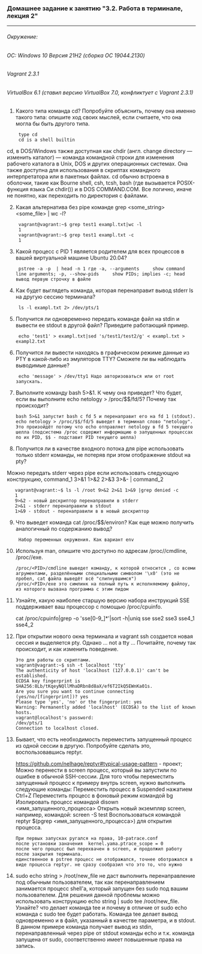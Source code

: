 ### Домашнее задание к занятию "3.2. Работа в терминале, лекция 2" 
****
###### Окружение: 
###### ОС: Windows 10 Версия 21H2 (сборка ОС 19044.2130)
###### Vagrant 2.3.1
###### VirtualBox 6.1 (ставил версию VirtualBox 7.0, конфликтует с Vagrant 2.3.1)

1. Какого типа команда cd? Попробуйте объяснить, почему она именно такого типа: опишите ход своих мыслей, если считаете, что она могла бы быть другого типа.

        type cd
        cd is a shell builtin

cd, в DOS/Windows также доступная как chdir (англ. change directory — изменить каталог) — команда командной строки для изменения рабочего каталога в Unix, DOS и других операционных системах. Она также доступна для использования в скриптах командного интерпретатора или в пакетных файлах. cd обычно встроена в оболочки, такие как Bourne shell, csh, tcsh, bash (где вызывается POSIX-функция языка Си chdir()) и в DOS COMMAND.COM.
Все логично, иначе не понятно, как переходить по директория с файлами.

2. Какая альтернатива без pipe команде grep <some_string> <some_file> | wc -l?

        vagrant@vagrant:~$ grep test1 exampl.txt|wc -l
        1
        vagrant@vagrant:~$ grep test1 exampl.txt -c
        1
3. Какой процесс с PID 1 является родителем для всех процессов в вашей виртуальной машине Ubuntu 20.04?

        pstree -a -p  | head -n 1 где -a, --arguments     show command line arguments; -p, --show-pids     show PIDs; implies -c; head вывод первую строчку в файле

4. Как будет выглядеть команда, которая перенаправит вывод stderr ls на другую сессию терминала?
        
        ls -l exampl.txt 2> /dev/pts/1

5. Получится ли одновременно передать команде файл на stdin и вывести ее stdout в другой файл? Приведите работающий пример.

        echo 'test1' > exampl.txt|sed 's/test1/test2/g' < exampl.txt > exampl2.txt

6. Получится ли вывести находясь в графическом режиме данные из PTY в какой-либо из эмуляторов TTY? Сможете ли вы наблюдать выводимые данные?

        echo 'message' > /dev/tty1 Надо авторизоваться или от root запускать.

7.  Выполните команду bash 5>&1. К чему она приведет? Что будет, если вы выполните echo netology > /proc/$$/fd/5? Почему так происходит?

        bash 5>&1 запустит bash с fd 5 и перенаправит его на fd 1 (stdout). echo netology > /proc/$$/fd/5 выведет в терминал слово "netology". Это произойдёт потому что echo отправляет netology в fd 5 текущего шелла (подсистема /proc содержит информацию о запущенных процессах по их PID, $$ - подставит PID текущего шелла)

8. Получится ли в качестве входного потока для pipe использовать только stderr команды, не потеряв при этом отображение stdout на pty?

Можно передать stderr через pipe если использовать следующую конструкцию, command_1 3>&1 1>&2 2>&3 3>&- | command_2

       vagrant@vagrant:~$ ls -l /root 9>&2 2>&1 1>&9 |grep denied -c 
       1
       9>&2 - новый дескриптор перенаправили в stderr
       2>&1 - stderr перенаправили в stdout 
       1>&9 - stdout - перенаправили в в новый дескриптор

9. Что выведет команда cat /proc/$$/environ? Как еще можно получить аналогичный по содержанию вывод?

        Набор переменных окружения. Как вариант env

10. Используя man, опишите что доступно по адресам /proc//cmdline, /proc//exe.

        /proc/<PID>/cmdline выведет команду, к которой относится , со всеми агрументами, разделёнными специальными символом '\x0' (это не пробел, cat файла выведёт всё "слипнувшимся")
        /proc/<PID>/exe это симлинк на полный путь к исполняемому файлоу, из которого вызвана программа с этим пидом

11.  Узнайте, какую наиболее старшую версию набора инструкций SSE поддерживает ваш процессор с помощью /proc/cpuinfo.
        
        cat /proc/cpuinfo|grep -o 'sse[0-9_]*'|sort -h|uniq
        sse
        sse2
        sse3
        sse4_1
        sse4_2
12. При открытии нового окна терминала и vagrant ssh создается новая сессия и выделяется pty. Однако ... not a tty ... Почитайте, почему так происходит, и как изменить поведение.

        Это для работы со скриптами.
        vagrant@vagrant:~$ ssh -t localhost 'tty'
        The authenticity of host 'localhost (127.0.0.1)' can't be established.
        ECDSA key fingerprint is SHA256:8Lb/tKqeyNQllMhaDRbn8d8aX/ef6T2IkQ5EWnKa01s.
        Are you sure you want to continue connecting (yes/no/[fingerprint])? yes
        Please type 'yes', 'no' or the fingerprint: yes
        Warning: Permanently added 'localhost' (ECDSA) to the list of known hosts.
        vagrant@localhost's password:
        /dev/pts/1
        Connection to localhost closed.

13.  Бывает, что есть необходимость переместить запущенный процесс из одной сессии в другую. Попробуйте сделать это, воспользовавшись reptyr.

        https://github.com/nelhage/reptyr#typical-usage-pattern - проект;
        Можно перенести в screen процесс, который вы запустили по ошибке в обычной SSH-сессии.
        Для того чтобы переместить запущенный процесс к примеру внутрь screen, нужно выполнить следующие команды:
        Переместить процесс в Suspended нажатием Ctrl+Z
        Переместить процесс в фоновый режим командой bg
        Изолировать процесс командой disown <имя_запущенного_процесса>
        Открыть новый экземпляр screen, например, командой: screen -S test
        Воспользоваться командой reptyr $(pgrep <имя_запущенного_процесса>) для открытия процесса.

         При первых запусках ругался на права, 10-patrace.conf
         после установки заначения  kernel.yama.ptrace_scope = 0
         после чего процесс был перехвачен в screen, и продолжил работу после закрытия терминала. 
         единственное в pstree процесс не отображался, точнее оботражался в виде процесса reptyr. не сразу сообразил что это то, что нужно 

14. sudo echo string > /root/new_file не даст выполнить перенаправление под обычным пользователем, так как перенаправлением занимается процесс shell'а, который запущен без sudo под вашим пользователем. Для решения данной проблемы можно использовать конструкцию echo string | sudo tee /root/new_file. Узнайте? что делает команда tee и почему в отличие от sudo echo команда с sudo tee будет работать.
        Команда tee делает вывод одновременно и в файл, указанный в качестве параметра, и в stdout. В данном примере команда получает вывод из stdin, перенаправленный через pipe от stdout команды echo и т.к. команда запущена от sudo, соответственно имеет повышенные права на запись.
        


        


        

        
